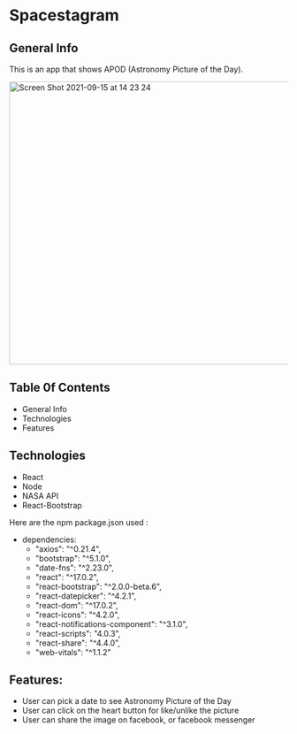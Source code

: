 # Spacestagram

## General Info

This is an app that shows APOD (Astronomy Picture of the Day).

<img width="512" alt="Screen Shot 2021-09-15 at 14 23 24" src="https://user-images.githubusercontent.com/56751349/133513004-18845dad-0e63-403a-9d06-8a5cb052118c.png">


## Table 0f Contents
- General Info
- Technologies
- Features

## Technologies

- React
- Node
- NASA API
- React-Bootstrap


Here are the npm package.json used :
- dependencies: 
    - "axios": "^0.21.4",
    - "bootstrap": "^5.1.0",
    - "date-fns": "^2.23.0",
    - "react": "^17.0.2",
    - "react-bootstrap": "^2.0.0-beta.6",
    - "react-datepicker": "^4.2.1",
    - "react-dom": "^17.0.2",
    - "react-icons": "^4.2.0",
    - "react-notifications-component": "^3.1.0",
    - "react-scripts": "4.0.3",
    - "react-share": "^4.4.0",
    - "web-vitals": "^1.1.2"


## Features:
- User can pick a date to see Astronomy Picture of the Day
- User can click on the heart button for like/unlike the picture
- User can share the image on facebook, or facebook messenger